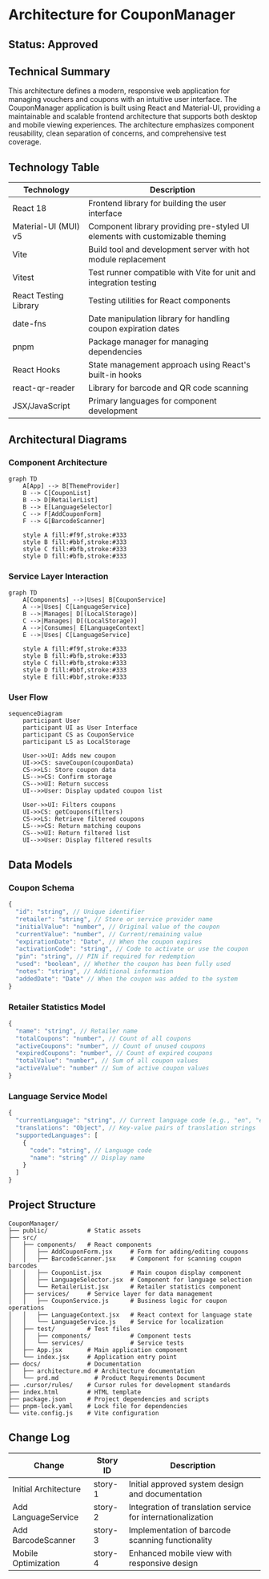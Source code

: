 # Architecture for CouponManager

## Status: Approved

## Technical Summary
This architecture defines a modern, responsive web application for managing vouchers and coupons with an intuitive user interface. The CouponManager application is built using React and Material-UI, providing a maintainable and scalable frontend architecture that supports both desktop and mobile viewing experiences. The architecture emphasizes component reusability, clean separation of concerns, and comprehensive test coverage.

## Technology Table

| Technology | Description |
|------------|-------------|
| React 18 | Frontend library for building the user interface |
| Material-UI (MUI) v5 | Component library providing pre-styled UI elements with customizable theming |
| Vite | Build tool and development server with hot module replacement |
| Vitest | Test runner compatible with Vite for unit and integration testing |
| React Testing Library | Testing utilities for React components |
| date-fns | Date manipulation library for handling coupon expiration dates |
| pnpm | Package manager for managing dependencies |
| React Hooks | State management approach using React's built-in hooks |
| react-qr-reader | Library for barcode and QR code scanning |
| JSX/JavaScript | Primary languages for component development |

## Architectural Diagrams

### Component Architecture

```mermaid
graph TD
    A[App] --> B[ThemeProvider]
    B --> C[CouponList]
    B --> D[RetailerList]
    B --> E[LanguageSelector]
    C --> F[AddCouponForm]
    F --> G[BarcodeScanner]
    
    style A fill:#f9f,stroke:#333
    style B fill:#bbf,stroke:#333
    style C fill:#bfb,stroke:#333
    style D fill:#bfb,stroke:#333
```

### Service Layer Interaction

```mermaid
graph TD
    A[Components] -->|Uses| B[CouponService]
    A -->|Uses| C[LanguageService]
    B -->|Manages| D[(LocalStorage)]
    C -->|Manages| D[(LocalStorage)]
    A -->|Consumes| E[LanguageContext]
    E -->|Uses| C[LanguageService]
    
    style A fill:#f9f,stroke:#333
    style B fill:#bfb,stroke:#333
    style C fill:#bfb,stroke:#333
    style D fill:#bbf,stroke:#333
    style E fill:#bbf,stroke:#333
```

### User Flow

```mermaid
sequenceDiagram
    participant User
    participant UI as User Interface
    participant CS as CouponService
    participant LS as LocalStorage

    User->>UI: Adds new coupon
    UI->>CS: saveCoupon(couponData)
    CS->>LS: Store coupon data
    LS-->>CS: Confirm storage
    CS-->>UI: Return success
    UI-->>User: Display updated coupon list

    User->>UI: Filters coupons
    UI->>CS: getCoupons(filters)
    CS->>LS: Retrieve filtered coupons
    LS-->>CS: Return matching coupons
    CS-->>UI: Return filtered list
    UI-->>User: Display filtered results
```

## Data Models

### Coupon Schema
```javascript
{
  "id": "string", // Unique identifier
  "retailer": "string", // Store or service provider name
  "initialValue": "number", // Original value of the coupon
  "currentValue": "number", // Current/remaining value
  "expirationDate": "Date", // When the coupon expires
  "activationCode": "string", // Code to activate or use the coupon
  "pin": "string", // PIN if required for redemption
  "used": "boolean", // Whether the coupon has been fully used
  "notes": "string", // Additional information
  "addedDate": "Date" // When the coupon was added to the system
}
```

### Retailer Statistics Model
```javascript
{
  "name": "string", // Retailer name
  "totalCoupons": "number", // Count of all coupons
  "activeCoupons": "number", // Count of unused coupons
  "expiredCoupons": "number", // Count of expired coupons
  "totalValue": "number", // Sum of all coupon values
  "activeValue": "number" // Sum of active coupon values
}
```

### Language Service Model
```javascript
{
  "currentLanguage": "string", // Current language code (e.g., "en", "es")
  "translations": "Object", // Key-value pairs of translation strings
  "supportedLanguages": [
    {
      "code": "string", // Language code
      "name": "string" // Display name
    }
  ]
}
```

## Project Structure

```
CouponManager/
├── public/           # Static assets
├── src/
│   ├── components/   # React components
│   │   ├── AddCouponForm.jsx     # Form for adding/editing coupons
│   │   ├── BarcodeScanner.jsx    # Component for scanning coupon barcodes
│   │   ├── CouponList.jsx        # Main coupon display component
│   │   ├── LanguageSelector.jsx  # Component for language selection
│   │   └── RetailerList.jsx      # Retailer statistics component
│   ├── services/     # Service layer for data management
│   │   ├── CouponService.js      # Business logic for coupon operations
│   │   ├── LanguageContext.jsx   # React context for language state
│   │   └── LanguageService.js    # Service for localization
│   ├── test/         # Test files
│   │   ├── components/           # Component tests
│   │   └── services/             # Service tests
│   ├── App.jsx       # Main application component
│   └── index.jsx     # Application entry point
├── docs/             # Documentation
│   ├── architecture.md # Architecture documentation
│   └── prd.md          # Product Requirements Document
├── .cursor/rules/    # Cursor rules for development standards
├── index.html        # HTML template
├── package.json      # Project dependencies and scripts
├── pnpm-lock.yaml    # Lock file for dependencies
└── vite.config.js    # Vite configuration
```

## Change Log

| Change | Story ID | Description |
|--------|----------|-------------|
| Initial Architecture | story-1 | Initial approved system design and documentation |
| Add LanguageService | story-2 | Integration of translation service for internationalization |
| Add BarcodeScanner | story-3 | Implementation of barcode scanning functionality |
| Mobile Optimization | story-4 | Enhanced mobile view with responsive design | 
